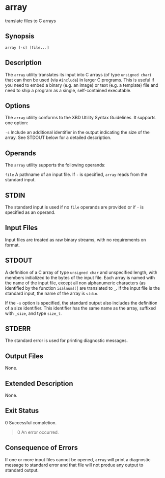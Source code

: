 # array

translate files to C arrays

## Synopsis

`array [-s] [file...]`

## Description

The `array` utility translates its input into C arrays (of type
`unsigned char`) that can then be used (via `#include`) in larger C programs.
This is useful if you need to embed a binary (e.g. an image) or text (e.g.
a template) file and need to ship a program as a single, self-contained
executable.

## Options

The `array` utility conforms to the XBD Utility Syntax Guidelines. It supports
one option:

`-s`	Include an additional identifier in the output indicating
	the size of the array. See STDOUT below for a detailed
	description.

## Operands

The `array` utility supports the following operands:

`file`	A pathname of an input file. If `-` is specified, `array`
	reads from the standard input.

## STDIN

The standard input is used if no `file` operands are provided or if `-` is
specified as an operand.

## Input Files

Input files are treated as raw binary streams, with no requirements on format.

## STDOUT

A definition of a C array of type `unsigned char` and unspecified length, with
members initialized to the bytes of the input file. Each array is named with
the name of the input file, except all non alphanumeric characters (as
identified by the function `isalnum()`) are translated to `_`. If the input
file is the standard input, the name of the array is `stdin`.

If the `-s` option is specified, the standard output also includes the
definition of a size identifier. This identifier has the same name as the
array, suffixed with `_size`, and type `size_t`.

## STDERR

The standard error is used for printing diagnostic messages.

## Output Files

None.

## Extended Description

None.

## Exit Status

0	Successful completion.
>0	An error occurred.

## Consequence of Errors

If one or more input files cannot be opened, `array` will print a diagnostic
message to standard error and that file will not produe any output to
standard output.
